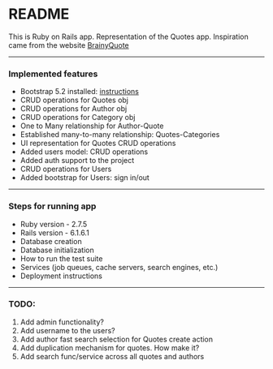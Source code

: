 # README

This is Ruby on Rails app. Representation of the Quotes app.
Inspiration came from the website [BrainyQuote](https://www.brainyquote.com)

***
### Implemented features
* Bootstrap 5.2 installed: [instructions](https://dev.to/songta17/rails-6-with-bootstrap-5-5c08)
* CRUD operations for Quotes obj
* CRUD operations for Author obj
* CRUD operations for Category obj
* One to Many relationship for Author-Quote
* Established many-to-many relationship: Quotes-Categories
* UI representation for Quotes CRUD operations
* Added users model: CRUD operations
* Added auth support to the project
* CRUD operations for Users
* Added bootstrap for Users: sign in/out

***
### Steps for running app

* Ruby version - 2.7.5
* Rails version - 6.1.6.1
* Database creation
* Database initialization
* How to run the test suite
* Services (job queues, cache servers, search engines, etc.)
* Deployment instructions

***
### TODO:
1. Add admin functionality?
2. Add username to the users?
3. Add author fast search selection for Quotes create action
4. Add duplication mechanism for quotes. How make it?
5. Add search func/service across all quotes and authors
